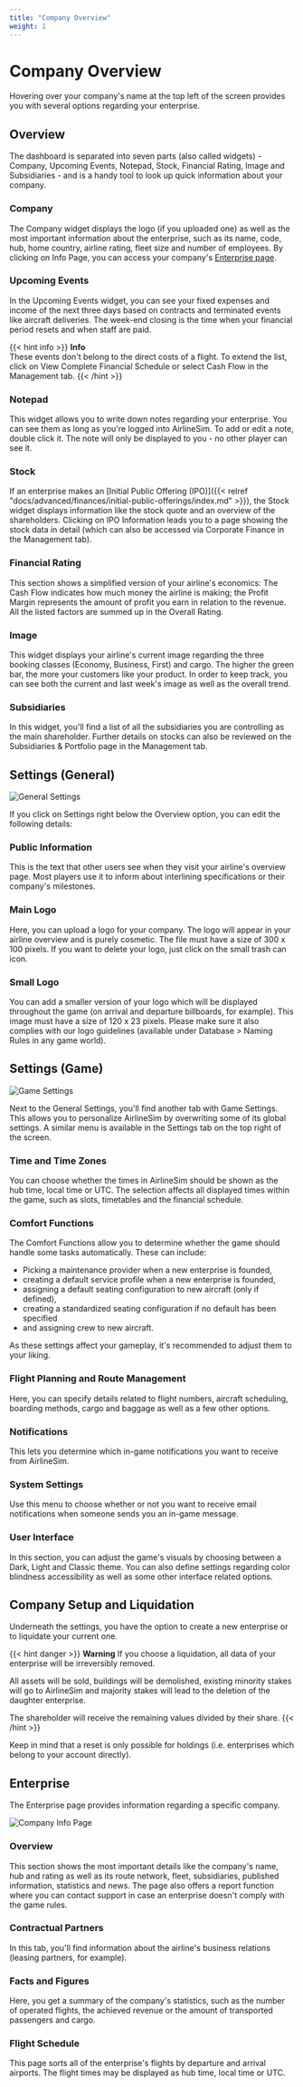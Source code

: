 ```yaml
---
title: "Company Overview"
weight: 1
---
```


# Company Overview

Hovering over your company's name at the top left of the screen provides you with several options regarding your enterprise.

## Overview

The dashboard is separated into seven parts (also called widgets) - Company, Upcoming Events, Notepad, Stock, Financial Rating, Image and Subsidiaries - and is a handy tool to look up quick information about your company.

### Company

The Company widget displays the logo (if you uploaded one) as well as the most important information about the enterprise, such as its name, code, hub, home country, airline rating, fleet size and number of employees. By clicking on Info Page, you can access your company's [Enterprise page](#enterprise).

### Upcoming Events

In the Upcoming Events widget, you can see your fixed expenses and income of the next three days based on contracts and terminated events like aircraft deliveries. The week-end closing is the time when your financial period resets and when staff are paid.

{{< hint info >}}
**Info**  
These events don't belong to the direct costs of a flight. To extend the list, click on View Complete Financial Schedule or select Cash Flow in the Management tab.
{{< /hint >}}

### Notepad

This widget allows you to write down notes regarding your enterprise. You can see them as long as you're logged into AirlineSim. To add or edit a note, double click it. The note will only be displayed to you - no other player can see it.

### Stock

If an enterprise makes an [Initial Public Offering (IPO)]({{< relref "docs/advanced/finances/initial-public-offerings/index.md" >}}), the Stock widget displays information like the stock quote and an overview of the shareholders. Clicking on IPO Information leads you to a page showing the stock data in detail (which can also be accessed via Corporate Finance in the Management tab).

### Financial Rating

This section shows a simplified version of your airline's economics: The Cash Flow indicates how much money the airline is making; the Profit Margin represents the amount of profit you earn in relation to the revenue. All the listed factors are summed up in the Overall Rating.

### Image

This widget displays your airline's current image regarding the three booking classes (Economy, Business, First) and cargo. The higher the green bar, the more your customers like your product. In order to keep track, you can see both the current and last week's image as well as the overall trend.

### Subsidiaries

In this widget, you'll find a list of all the subsidiaries you are controlling as the main shareholder. Further details on stocks can also be reviewed on the Subsidiaries & Portfolio page in the Management tab.

## Settings (General)

![General Settings](general_settings_01.png "General Settings")

If you click on Settings right below the Overview option, you can edit the following details:

### Public Information 

This is the text that other users see when they visit your airline's overview page. Most players use it to inform about interlining specifications or their company's milestones.

### Main Logo

Here, you can upload a logo for your company. The logo will appear in your airline overview and is purely cosmetic. The file must have a size of 300 x 100 pixels. If you want to delete your logo, just click on the small trash can icon. 

### Small Logo

You can add a smaller version of your logo which will be displayed throughout the game (on arrival and departure billboards, for example). This image must have a size of 120 x 23 pixels. Please make sure it also complies with our logo guidelines (available under Database > Naming Rules in any game world).

## Settings (Game)

![Game Settings](game_settings_01.png "Game Settings")

Next to the General Settings, you'll find another tab with Game Settings. This allows you to personalize AirlineSim by overwriting some of its global settings. A similar menu is available in the Settings tab on the top right of the screen.

### Time and Time Zones

You can choose whether the times in AirlineSim should be shown as the hub time, local time or UTC. The selection affects all displayed times within the game, such as slots, timetables and the financial schedule.

### Comfort Functions    
            
The Comfort Functions allow you to determine whether the game should handle some tasks automatically. These can include:

* Picking a maintenance provider when a new enterprise is founded,
* creating a default service profile when a new enterprise is founded,
* assigning a default seating configuration to new aircraft (only if defined),
* creating a standardized seating configuration if no default has been specified
* and assigning crew to new aircraft.

As these settings affect your gameplay, it's recommended to adjust them to your liking.

### Flight Planning and Route Management

Here, you can specify details related to flight numbers, aircraft scheduling, boarding methods, cargo and baggage as well as a few other options.

### Notifications

This lets you determine which in-game notifications you want to receive from AirlineSim.

### System Settings

Use this menu to choose whether or not you want to receive email notifications when someone sends you an in-game message.

### User Interface

In this section, you can adjust the game's visuals by choosing between a Dark, Light and Classic theme. You can also define settings regarding color blindness accessibility as well as some other interface related options.

## Company Setup and Liquidation

Underneath the settings, you have the option to create a new enterprise or to liquidate your current one.

{{< hint danger >}}
**Warning**
If you choose a liquidation, all data of your enterprise will be irreversibly removed.

All assets will be sold, buildings will be demolished, existing minority stakes will go to AirlineSim and majority stakes will lead to the deletion of the daughter enterprise.

The shareholder will receive the remaining values divided by their share.
{{< /hint >}}

Keep in mind that a reset is only possible for holdings (i.e. enterprises which belong to your account directly).

## Enterprise        

The Enterprise page provides information regarding a specific company.

![Company Info Page](overview_01.png "Company Info Page")

### Overview

This section shows the most important details like the company's name, hub and rating as well as its route network, fleet, subsidiaries, published information, statistics and news. The page also offers a report function where you can contact support in case an enterprise doesn't comply with the game rules.

### Contractual Partners

In this tab, you'll find information about the airline's business relations (leasing partners, for example).

### Facts and Figures

Here, you get a summary of the company's statistics, such as the number of operated flights, the achieved revenue or the amount of transported passengers and cargo.

### Flight Schedule

This page sorts all of the enterprise's flights by departure and arrival airports. The flight times may be displayed as hub time, local time or UTC.
